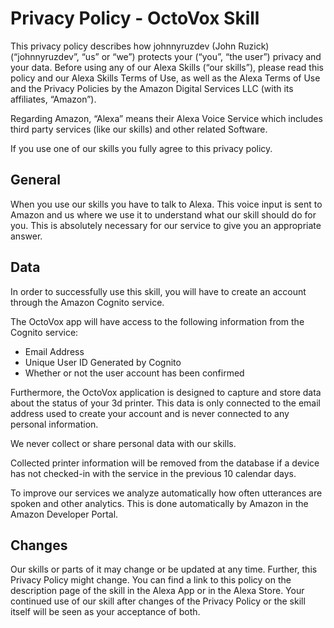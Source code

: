 # Privacy Policy - OctoVox Skill

This privacy policy describes how johnnyruzdev (John Ruzick) (“johnnyruzdev”, “us” or “we”) protects your (“you”, “the user”) privacy and your data. Before using any of our Alexa Skills (“our skills”), please read this policy and our Alexa Skills Terms of Use, as well as the Alexa Terms of Use and the Privacy Policies by the Amazon Digital Services LLC (with its affiliates, “Amazon”).

Regarding Amazon, “Alexa” means their Alexa Voice Service which includes third party services (like our skills) and other related Software.

If you use one of our skills you fully agree to this privacy policy.

## General
When you use our skills you have to talk to Alexa. This voice input is sent to Amazon and us where we use it to understand what our skill should do for you. This is absolutely necessary for our service to give you an appropriate answer.

## Data
In order to successfully use this skill, you will have to create an account through the Amazon Cognito service.

The OctoVox app will have access to the following information from the Cognito service:
- Email Address
- Unique User ID Generated by Cognito
- Whether or not the user account has been confirmed

Furthermore, the OctoVox application is designed to capture and store data about the status of your 3d printer. This data is only connected to the email address used to create your account and is never connected to any personal information.

We never collect or share personal data with our skills.

Collected printer information will be removed from the database if a device has not checked-in with the service in the previous 10 calendar days. 

To improve our services we analyze automatically how often utterances are spoken and other analytics. This is done automatically by Amazon in the Amazon Developer Portal.

## Changes
Our skills or parts of it may change or be updated at any time. Further, this Privacy Policy might change. You can find a link to this policy on the description page of the skill in the Alexa App or in the Alexa Store. Your continued use of our skill after changes of the Privacy Policy or the skill itself will be seen as your acceptance of both.
